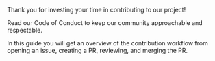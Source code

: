 Thank you for investing your time in contributing to our project!

Read our Code of Conduct to keep our community approachable and respectable.

In this guide you will get an overview of the contribution workflow from opening an issue, creating a PR, reviewing, and merging the PR.
